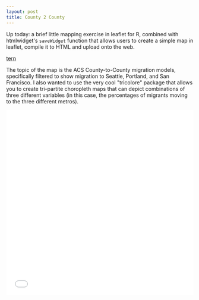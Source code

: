 ```yaml
---
layout: post
title: County 2 County
---
```


Up today: a brief little mapping exercise in leaflet for R, combined with htmlwidget's `saveWidget` function that allows users to create a simple map in leaflet, compile it to HTML and upload onto the web.

[tern]("../tern.pdf")

The topic of the map is the ACS County-to-County migration models, specifically filtered to show migration to Seattle, Portland, and San Francisco. I also wanted to use the very cool "tricolore" package that allows you to create tri-partite choropleth maps that can depict combinations of three different variables (in this case, the percentages of migrants moving to the three different metros).

<iframe width="100%" height="500" src="../c2c_map.html" frameborder="0"></iframe>
                       
